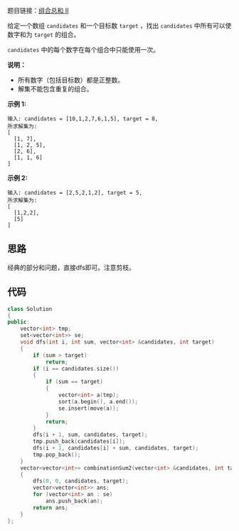 题目链接：[组合总和 II](https://leetcode-cn.com/problems/combination-sum-ii/)

给定一个数组 `candidates` 和一个目标数 `target` ，找出 `candidates` 中所有可以使数字和为 `target` 的组合。

`candidates` 中的每个数字在每个组合中只能使用一次。

**说明：**

- 所有数字（包括目标数）都是正整数。
- 解集不能包含重复的组合。 

**示例 1:**

```
输入: candidates = [10,1,2,7,6,1,5], target = 8,
所求解集为:
[
  [1, 7],
  [1, 2, 5],
  [2, 6],
  [1, 1, 6]
]
```

**示例 2:**

```
输入: candidates = [2,5,2,1,2], target = 5,
所求解集为:
[
  [1,2,2],
  [5]
]
```

## 思路

经典的部分和问题，直接dfs即可。注意剪枝。

## 代码

```cpp
class Solution
{
public:
    vector<int> tmp;
    set<vector<int>> se;
    void dfs(int i, int sum, vector<int> &candidates, int target)
    {
        if (sum > target)
            return;
        if (i == candidates.size())
        {
            if (sum == target)
            {
                vector<int> a(tmp);
                sort(a.begin(), a.end());
                se.insert(move(a));
            }
            return;
        }
        dfs(i + 1, sum, candidates, target);
        tmp.push_back(candidates[i]);
        dfs(i + 1, candidates[i] + sum, candidates, target);
        tmp.pop_back();
    }
    vector<vector<int>> combinationSum2(vector<int> &candidates, int target)
    {
        dfs(0, 0, candidates, target);
        vector<vector<int>> ans;
        for (vector<int> an : se)
            ans.push_back(an);
        return ans;
    }
};
```


